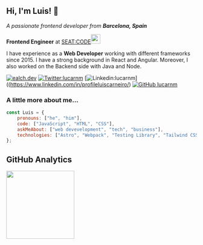 ## Hi, I'm Luis! 👋

<p>
  <em>A passionate frontend developer from <strong>Barcelona, Spain</strong></em>
</p>
<p>
  <strong>Frontend Engineer</strong> at <a href="https://code.seat/">SEAT:CODE</a><img src="https://media.giphy.com/media/WUlplcMpOCEmTGBtBW/giphy.gif" width="25"> 
</p>
<p>
  I have experience as a <strong>Web Developer</strong> working with different frameworks since 2015. I have a strong background in React and Angular. Moreover, I also worked on the Backend side with Java and Node.
</p>

[![ealch.dev](https://img.shields.io/badge/Website-46a2f1.svg?&style=flat-square&link=https://profileluiscarneiro/)](https://www.linkedin.com/in/profileluiscarneiro/)
[![Twitter:lucarnm](https://img.shields.io/twitter/follow/lucarnm?style=social)](https://twitter.com/lucarnm)
[![Linkedin:lucarnm](https://img.shields.io/badge/-ealch-blue?style=flat-square&logo=Linkedin&logoColor=white&link=https://www.linkedin.com/in/profileluiscarneiro/)]((https://www.linkedin.com/in/profileluiscarneiro/)
[![GitHub lucarnm](https://img.shields.io/github/followers/ealch?label=follow&style=social)](https://github.com/lucarnm)

### A little more about me...  
```javascript
const Luis = {
    pronouns: ["he", "him"],
    code: ["JavaScript", "HTML", "CSS"],
    askMeAbout: ["web devevelopment", "tech", "business"],
    technologies: ["Astro", "Webpack", "Testing Library", "Tailwind CSS"],
};
```
## GitHub Analytics
<a href="https://github.com/Lucarnm">
  <img height="180em" src="https://github-readme-stats-eight-theta.vercel.app/api?username=Lucarnm&show_icons=true&theme=algolia&include_all_commits=true&count_private=true"/>
</a>
